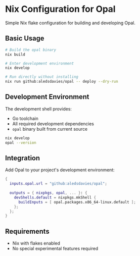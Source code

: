 # Nix Configuration for Opal

Simple Nix flake configuration for building and developing Opal.

## Basic Usage

```bash
# Build the opal binary
nix build

# Enter development environment
nix develop

# Run directly without installing
nix run github:aledsdavies/opal -- deploy --dry-run
```

## Development Environment

The development shell provides:
- Go toolchain
- All required development dependencies
- `opal` binary built from current source

```bash
nix develop
opal --version
```

## Integration

Add Opal to your project's development environment:

```nix
{
  inputs.opal.url = "github:aledsdavies/opal";
  
  outputs = { nixpkgs, opal, ... }: {
    devShells.default = nixpkgs.mkShell {
      buildInputs = [ opal.packages.x86_64-linux.default ];
    };
  };
}
```

## Requirements

- Nix with flakes enabled
- No special experimental features required
